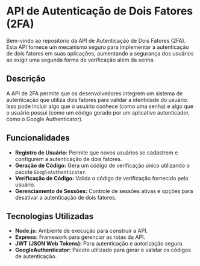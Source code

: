 # API de Autenticação de Dois Fatores (2FA)

Bem-vindo ao repositório da API de Autenticação de Dois Fatores (2FA). Esta API fornece um mecanismo seguro para implementar a autenticação de dois fatores em suas aplicações, aumentando a segurança dos usuários ao exigir uma segunda forma de verificação além da senha.

## Descrição

A API de 2FA permite que os desenvolvedores integrem um sistema de autenticação que utiliza dois fatores para validar a identidade do usuário. Isso pode incluir algo que o usuário conhece (como uma senha) e algo que o usuário possui (como um código gerado por um aplicativo autenticador, como o Google Authenticator).

## Funcionalidades

- **Registro de Usuário:** Permite que novos usuários se cadastrem e configurem a autenticação de dois fatores.
- **Geração de Código:** Gera um código de verificação único utilizando o pacote `GoogleAuthenticator`.
- **Verificação de Código:** Valida o código de verificação fornecido pelo usuário.
- **Gerenciamento de Sessões:** Controle de sessões ativas e opções para desativar a autenticação de dois fatores.

## Tecnologias Utilizadas

- **Node.js:** Ambiente de execução para construir a API.
- **Express:** Framework para gerenciar as rotas da API.
- **JWT (JSON Web Tokens):** Para autenticação e autorização segura.
- **GoogleAuthenticator:** Pacote utilizado para gerar e validar os códigos de autenticação.
